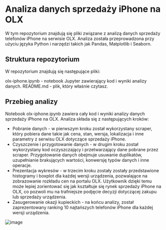 # Analiza danych sprzedaży iPhone na OLX
W tym repozytorium znajdują się pliki związane z analizą danych sprzedaży telefonów iPhone na serwisie OLX. Analiza została przeprowadzona przy użyciu języka Python i narzędzi takich jak Pandas, Matplotlib i Seaborn.

## Struktura repozytorium
W repozytorium znajdują się następujące pliki:

olx-iphone.ipynb - notebook Jupyter zawierający kod i wyniki analizy danych.
README.md - plik, który właśnie czytasz.

## Przebieg analizy
Notebook olx-iphone.ipynb zawiera cały kod i wyniki analizy danych sprzedaży iPhone na OLX. Analiza składa się z następujących kroków:

* Pobranie danych - w pierwszym kroku został wykorzystany scraper, który pobiera dane takie jak cena, stan, wersja, lokalizacja i inne parametry z serwisu OLX dotyczące sprzedaży iPhone.
* Czyszczenie i przygotowanie danych - w drugim kroku został wykorzystany kod oczyszczający i przetwarzający dane pobrane przez scraper. Przygotowanie danych obejmuje usuwanie duplikatów, uzupełnianie brakujących wartości, konwersję typów danych i inne operacje.
* Prezentacja wykresów - w trzecim kroku zostały zostały przedstawione histogramy i boxplot dla każdej wersji urządzenia, pozwalające na zobrazowanie rozkładu cen na portalu OLX. Użytkownik dzięki temu może lepiej zorientować się jak kształtuje się rynek sprzedaży iPhone na OLX, co pozwoli mu na trafniejsze podjęcie decyzji dotyczącej zakupu lub sprzedaży urządzenia.
* Zasugerowanie okazji kupieckich - na końcu analizy, został zaprezentowany ranking 10 najtańszych telefonów iPhone dla każdej wersji urządzenia.

![image](https://user-images.githubusercontent.com/130370888/231596389-e081210b-a2ef-4742-a581-967a98facde5.png)

